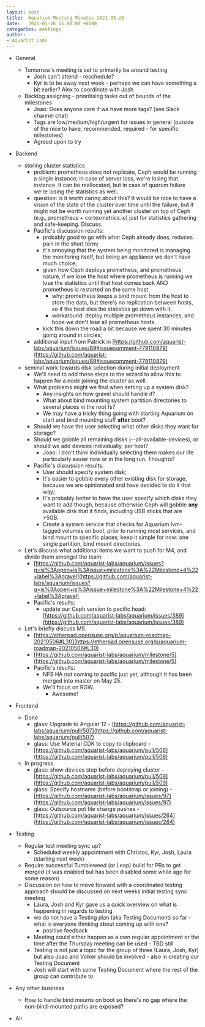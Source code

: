 ```yaml
---
layout: post
title:  Aquarium Meeting Minutes 2021-05-26
date:   2021-05-26 15:00:00 +0100
categories: meetings
author:
- Aquarist Labs
---
```


* General
   * Tomorrow's meeting is set to primarily be around testing
       * Josh can't attend - reschedule?
       * Kyr is to be away next week - perhaps we can have something a bit earlier? Alex to coordinate with Josh
   * Backlog assigning - prioritising tasks out of bounds of the milestones
       * Joao: Does anyone care if we have more tags? (see Slack channel chat)
       * Tags are low/medium/high/urgent for issues in general (outside of the nice to have, recommended, required - for specific milestones)
       * Agreed upon to try

* Backend
   * storing cluster statistics
       * problem: prometheus does not replicate, Ceph would be running a single instance; in case of server loss, we're losing that instance. It can be reallocated, but in case of quorum failure we're losing the statistics as well.
       * question: is it worth caring about this? It would be nice to have a vision of the state of the cluster over time until the failure, but it might not be worth running yet another cluster on top of Ceph (e.g., prometheus + cortexmetrics.io) just for statistics gathering and safe-keeping. Discuss.
       * Pacific's discussion results:
           * probably good to go with what Ceph already does, reduces pain in the short term;
           * it's annoying that the system being monitored is managing the monitoring itself, but being an appliance we don't have much choice;
           * given how Ceph deploys prometheus, and prometheus nature, if we lose the host where prometheus is running we lose the statistics until that host comes back AND prometheus is restarted on the same host
               * why: prometheus keeps a bind mount from the host to store the data, but there's no replication between hosts, so if the host dies the statistics go down with it.
               * workaround: deploy multiple prometheus instances, and hope we don't lose all prometheus hosts.
           * kick this down the road a bit because we spent 30 minutes going around in circles;
       * additional input from Patrick in [https://github.com/aquarist-labs/aquarium/issues/89#issuecomment-779110879](https://github.com/aquarist-labs/aquarium/issues/89#issuecomment-779110879)
   * seminal work towards disk selection during initial deployment
       * We'll need to add these steps to the wizard to allow this to happen for a node joining the cluster as well.
       * What problems might we find when setting up a system disk?
           * Any insights on how gravel should handle it?
           * What about bind mounting system partition directories to several places in the root fs?
           * We may have a tricky thing going with starting Aquarium on start and bind mounting stuff **after** boot?
       * Should we have the user selecting what other disks they want for storage?
       * Should we gobble all remaining disks (--all-available-devices), or should we add devices individually, per host?
           * Joao: I don't think individually selecting them makes our life particularly easier now or in the long run. Thoughts?
       * Pacific's discussion results:
           * User should specify system disk;
           * It's easier to gobble every other existing disk for storage, because we are opinionated and have decided to do it that way;
           * It's probably better to have the user specify which disks they want to add though, because otherwise Ceph will gobble **any** available disk that it finds, including USB sticks that are >5GB.
           * Create a system service that checks for Aquarium lvm-tagged volumes on boot, prior to running most services, and bind mount to specific places; keep it simple for now: one single partition, bind mount directories.
   * Let's discuss what additional items we want to push for M4, and divide them amongst the team.
       * [https://github.com/aquarist-labs/aquarium/issues?q=is%3Aopen+is%3Aissue+milestone%3A%22Milestone+4%22+label%3Agravel](https://github.com/aquarist-labs/aquarium/issues?q=is%3Aopen+is%3Aissue+milestone%3A%22Milestone+4%22+label%3Agravel)
       * Pacific's results:
           * update our Ceph version to pacific head: [https://github.com/aquarist-labs/aquarium/issues/389](https://github.com/aquarist-labs/aquarium/issues/389)
   * Let's briefly discuss M5.
       * [https://etherpad.opensuse.org/p/aquarium-roadmap-20210506#L30](https://etherpad.opensuse.org/p/aquarium-roadmap-20210506#L30)
       * [https://github.com/aquarist-labs/aquarium/milestone/5](https://github.com/aquarist-labs/aquarium/milestone/5)
       * Pacific's results:
           * NFS HA not coming to pacific just yet, although it has been merged into master on May 25.
           * We'll focus on RGW.
               * Awesome!

* Frontend
   * Done
       * glass: Upgrade to Angular 12 - [https://github.com/aquarist-labs/aquarium/pull/507](https://github.com/aquarist-labs/aquarium/pull/507)
       * glass: Use Material CDK to copy to clipboard - [https://github.com/aquarist-labs/aquarium/pull/506](https://github.com/aquarist-labs/aquarium/pull/506)
   * In progress
       * glass: show devices step before deploying cluster - [https://github.com/aquarist-labs/aquarium/pull/509](https://github.com/aquarist-labs/aquarium/pull/509)
       * glass: Specify hostname (before bootstrap or joining) - [https://github.com/aquarist-labs/aquarium/issues/97](https://github.com/aquarist-labs/aquarium/issues/97)
       * glass: Outsource pot file change pushes - [https://github.com/aquarist-labs/aquarium/issues/264](https://github.com/aquarist-labs/aquarium/issues/264)

* Testing
   * Regular test meeting sync up?
       *  Scheduled weekly appointment with Christos, Kyr, Josh, Laura (starting next week)
   * Require successful Tumbleweed (or Leap) build for PRs to get merged (it was enabled but has been disabled some while ago for some reason)
   * Discussion on how to move forward with a coordinated testing approach should be discussed on next weeks initial testing sync meeting
       * Laura, Josh and Kyr gave us a quick overview on what is happening in regards to testing
       * we do not have a Testing plan (aka Testing Document) so far - what is everyone thinking about coming up with one?
           * positive feedback
       * Meeting could either happen as a own regular appointment or the time after the Thursday meeting can be used - TBD still
       * Testing is not just a topic for the group of three (Laura, Josh, Kyr) but also Joao and Volker should be involved - also in creating our Testing Document
       * Josh will start with some Testing Document where the rest of the group can contribute to

* Any other business
   * How to handle bind mounts on boot so there's no gap where the non-bind-mounted paths are exposed?

* AI:
